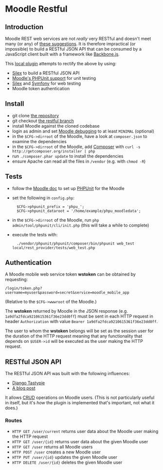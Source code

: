 # Moodle Restful

## Introduction

Moodle REST web services are not *really* very RESTful and doesn't meet many (or any) of [these suggestions](http://devo.ps/blog/2013/03/22/designing-a-restful-api-that-doesn-t-suck.html). It is therefore impractical (or impossible) to build a RESTful JSON API that can be consumed by a JavaScript client built with a framework like [Backbone.js](http://backbonejs.org/).

This [local plugin](http://docs.moodle.org/dev/Local_plugins) attempts to rectify the above by using:

* [Silex](http://silex.sensiolabs.org/) to build a RESTful JSON API
* [Moodle's PHPUnit support](http://docs.moodle.org/dev/PHPUnit) for unit testing
* [Silex](http://silex.sensiolabs.org/doc/testing.html) and [Symfony](http://symfony.com/doc/current/book/testing.html) for web testing
* Moodle token authentication

## Install

* git clone [the repository](https://github.com/mikemcgowan/moodle)
* git checkout [the restful branch](https://github.com/mikemcgowan/moodle/tree/restful)
* install Moodle against the cloned codebase
* login as admin and set [Moodle debugging](http://docs.moodle.org/24/en/Debugging) to at least `MINIMAL` (optional) 
* in the `$CFG->dirroot` of the Moodle, have a look at `composer.json` to examine the dependencies
* in the `$CFG->dirroot` of the Moodle, add [Composer](http://getcomposer.org) with `curl -s http://getcomposer.org/installer | php`
* run `./composer.phar update` to install the dependencies
* ensure Apache can read all the files in `/vendor` (e.g. with `chmod -R`)

## Tests

* follow the [Moodle doc](http://docs.moodle.org/dev/PHPUnit) to set up [PHPUnit](http://en.wikipedia.org/wiki/PHPUnit) for the Moodle
* set the following in `config.php`:

        $CFG->phpunit_prefix = 'phpu_';
        $CFG->phpunit_dataroot = '/home/example/phpu_moodledata';

* in the `$CFG->dirroot` of the Moodle, run `php admin/tool/phpunit/cli/init.php` (this will take a while to complete)
* execute the tests with:

        ./vendor/phpunit/phpunit/composer/bin/phpunit web_test local/rest_provider/tests/web_test.php

## Authentication

A Moodle mobile web service token **wstoken** can be obtained by requesting:

`/login/token.php?username=myuser&password=secret&service=moodle_mobile_app`

(Relative to the `$CFG->wwwroot` of the Moodle.)

The **wstoken** returned by Moodle in the JSON response (e.g. `1a9dfa2fdca9210615361f36e23dd0ff`) must be sent in each HTTP request in header `Authorization` with value `Bearer 1a9dfa2fdca9210615361f36e23dd0ff`.

The user to whom the **wstoken** belongs will be set as the session user for the duration of the HTTP request meaning that any functionality that depends on `$USER->id` will be executed as the user making the HTTP request.
 
## RESTful JSON API

The RESTful JSON API was built with the following influences:

* [Django Tastypie](http://django-tastypie.readthedocs.org/en/latest/)
* [A blog post](http://devo.ps/blog/2013/03/22/designing-a-restful-api-that-doesn-t-suck.html)

It allows [CRUD](http://en.wikipedia.org/wiki/Create,_read,_update_and_delete) operations on Moodle users. (This is not particularly useful in itself, but it's *how* the plugin is implemented that's important, not what it does.)

### Routes

* `HTTP GET /user/current` returns user data about the Moodle user making the HTTP request
* `HTTP GET /user/{id}` returns user data about the given Moodle user
* `HTTP GET /user` returns all Moodle users
* `HTTP POST /user` creates a new Moodle user
* `HTTP PUT /user/{id}` updates the given Moodle user
* `HTTP DELETE /user/{id}` deletes the given Moodle user

